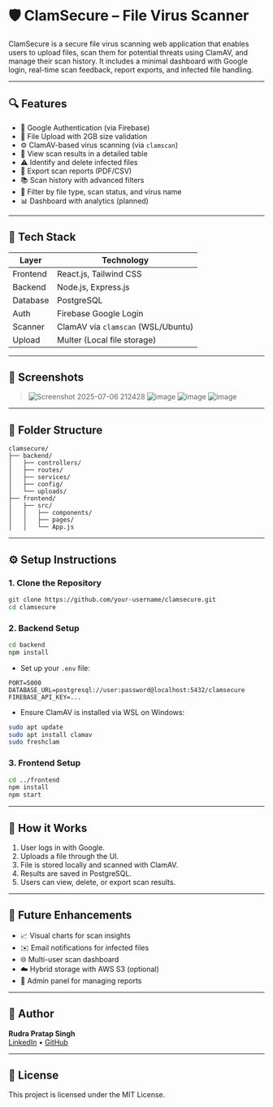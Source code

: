 # 🛡️ ClamSecure – File Virus Scanner

ClamSecure is a secure file virus scanning web application that enables users to upload files, scan them for potential threats using ClamAV, and manage their scan history. It includes a minimal dashboard with Google login, real-time scan feedback, report exports, and infected file handling.

---

## 🔍 Features

- 🔐 Google Authentication (via Firebase)
- 📂 File Upload with 2GB size validation
- ⚙️ ClamAV-based virus scanning (via `clamscan`)
- 📄 View scan results in a detailed table
- ⚠️ Identify and delete infected files
- 🧾 Export scan reports (PDF/CSV)
- 📚 Scan history with advanced filters
- 🔎 Filter by file type, scan status, and virus name
- 📊 Dashboard with analytics (planned)

---

## 🧰 Tech Stack

| Layer     | Technology                           |
|-----------|---------------------------------------|
| Frontend  | React.js, Tailwind CSS                |
| Backend   | Node.js, Express.js                   |
| Database  | PostgreSQL                            |
| Auth      | Firebase Google Login                 |
| Scanner   | ClamAV via `clamscan` (WSL/Ubuntu)    |
| Upload    | Multer (Local file storage)           |

---

## 📸 Screenshots

> ![Screenshot 2025-07-06 212428](https://github.com/user-attachments/assets/7f2dbc83-e4d9-48ac-8075-56a40887de13)
> ![image](https://github.com/user-attachments/assets/2d1f253f-5e3b-467d-8c5e-cecbb171b770)
> ![image](https://github.com/user-attachments/assets/7bf17530-2ac5-4810-a3c4-983098173f0d)
> ![image](https://github.com/user-attachments/assets/be568202-3068-4b62-ac57-4606928c383e)






---

## 📂 Folder Structure

```
clamsecure/
├── backend/
│   ├── controllers/
│   ├── routes/
│   ├── services/
│   ├── config/
│   └── uploads/
├── frontend/
│   ├── src/
│   │   ├── components/
│   │   ├── pages/
│   │   └── App.js
```

---

## ⚙️ Setup Instructions

### 1. Clone the Repository

```bash
git clone https://github.com/your-username/clamsecure.git
cd clamsecure
```

### 2. Backend Setup

```bash
cd backend
npm install
```

- Set up your `.env` file:

```env
PORT=5000
DATABASE_URL=postgresql://user:password@localhost:5432/clamsecure
FIREBASE_API_KEY=...
```

- Ensure ClamAV is installed via WSL on Windows:
```bash
sudo apt update
sudo apt install clamav
sudo freshclam
```

### 3. Frontend Setup

```bash
cd ../frontend
npm install
npm start
```

---

## 🧪 How it Works

1. User logs in with Google.
2. Uploads a file through the UI.
3. File is stored locally and scanned with ClamAV.
4. Results are saved in PostgreSQL.
5. Users can view, delete, or export scan results.

---

## 📌 Future Enhancements

- 📈 Visual charts for scan insights
- ✉️ Email notifications for infected files
- 🌐 Multi-user scan dashboard
- ☁️ Hybrid storage with AWS S3 (optional)
- 🔐 Admin panel for managing reports

---

## 👤 Author

**Rudra Pratap Singh**  
[LinkedIn](https://www.linkedin.com/in/rudra-pratap-singh-19bbbb303/) • [GitHub](https://github.com/RudraPratap22)

---

## 📄 License

This project is licensed under the MIT License.

